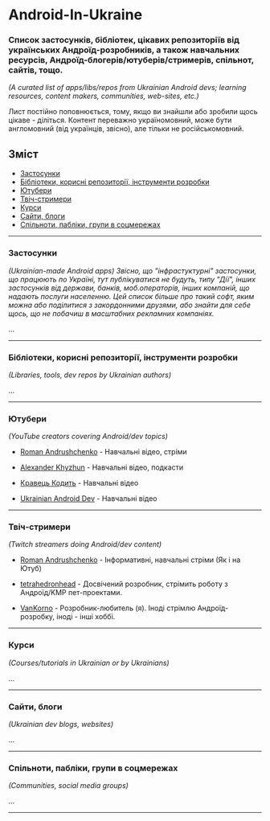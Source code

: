 # Android-In-Ukraine

### Список застосунків, бібліотек, цікавих репозиторіїв від українських Андроїд-розробників, а також навчальних ресурсів, Андроїд-блогерів/ютуберів/стримерів, спільнот, сайтів, тощо.

*_(A curated list of apps/libs/repos from Ukrainian Android devs; learning resources, content makers, communities, web-sites, etc.)_*

Лист постійно поповнюється, тому, якщо ви знайшли або зробили щось цікаве - діліться.
Контент переважно україномовний, може бути англомовний (від українців, звісно), але тільки не російськомовний.


## Зміст

- [Застосунки](#застосунки)
- [Бібліотеки, корисні репозиторії, інструменти розробки](#бібліотеки-корисні-репозиторії-інструменти-розробки)
- [Ютубери](#ютубери)
- [Твіч-стримери](#твіч-стримери)
- [Курси](#курси)
- [Сайти, блоги](#сайти-блоги)
- [Спільноти, пабліки, групи в соцмережах](#спільноти-пабліки-групи-в-соцмережах)


---

### Застосунки
*(Ukrainian-made Android apps)*
*Звісно, що "інфрастуктурні" застосунки, що працюють по Україні, тут публікуватися не будуть, типу "Дії", інших застосунків від держави, банків, моб.операторів, інших компаній, що надають послуги населенню. Цей список більше про такий софт, яким можна або поділитися з закордонними друзями, або знайти для себе щось, що не побачиш в масштабних рекламних компаніях.*



...

---

### Бібліотеки, корисні репозиторії, інструменти розробки
*(Libraries, tools, dev repos by Ukrainian authors)*

...

---

### Ютубери
*(YouTube creators covering Android/dev topics)*

- [Roman Andrushchenko](https://www.youtube.com/@andrushchenko) - Навчальні відео, стріми

- [Alexander Khyzhun](https://www.youtube.com/@khyzhun) - Навчальні відео, подкасти

- [Кравець Кодить](https://www.youtube.com/@kravets.codes) - Навчальні відео

- [Ukrainian Android Dev](https://www.youtube.com/@UkrainianAndroidDev) - Навчальні відео


---

### Твіч-стримери
*(Twitch streamers doing Android/dev content)*

- [Roman Andrushchenko](https://www.twitch.tv/randrushchenko) - Інформативні, навчальні стріми (Як і на Ютуб)

- [tetrahedronhead](https://www.twitch.tv/tetrahedronhead) - Досвічений розробник, стрімить роботу з Андроїд/KMP пет-проектами.

- [VanKorno](https://www.twitch.tv/vankorno) - Розробник-любитель (я). Іноді стрімлю Андроїд-розробку, іноді - інші хоббі.

---

### Курси
*(Courses/tutorials in Ukrainian or by Ukrainians)*

...

---

### Сайти, блоги
*(Ukrainian dev blogs, websites)*

...

---

### Спільноти, пабліки, групи в соцмережах
*(Communities, social media groups)*

...

---



